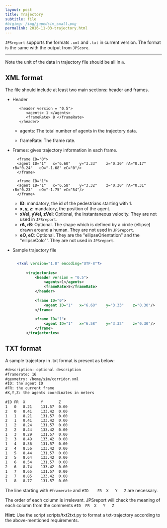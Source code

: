 ```yaml
---
layout: post
title: Trajectory 
subtitle: file
#bigimg: /img/jupedsim_small.png
permalink: 2016-11-03-trajectory.html
---
```


`JPSreport` supports the formats `.xml` and `.txt` in current version. The format is the same with the output from `JPScore`. 

***

Note the unit of the data in trajectory file should be all in `m`.

## XML format

The file should include at least two main sections: header and frames.

- Header

         <header version = "0.5">
            <agents> 1 </agents>
            <frameRate> 8 </frameRate>
         </header>

     - agents: The total number of agents in the trajectory data.

     - frameRate: The frame rate. 

- Frames: gives trajectory information in each frame.

		<frame ID="0">
		<agent ID="1"	x="6.60"	y="3.33"	z="0.30" rA="0.17"	rB="0.24"	eO="-1.68" eC="0"/>
		</frame>
		
		<frame ID="1">
		<agent ID="1"	x="6.58"	y="3.32"	z="0.30" rA="0.31"	rB="0.23"	eO="-1.75" eC="54"/>
		</frame>

	- **ID**: mandatory, the id of the pedestrians starting with 1.
	- **x, y, z**: mandatory, the position of the agent.
	- **xVel, yVel, zVel**: Optional, the instantaneous velocity. They are not used in `JPSreport`.
	- **rA, rB**: Optional. The shape which is defined by a circle (ellipse) drawn around a human. They are not used in `JPSreport`.
	- **eO, eC**: Optional. They are the "ellipseOrientation" and the "ellipseColo"'. They are not used in `JPSreport`.


- Sample trajectory file

  ```xml

    <?xml version="1.0" encoding="UTF-8"?>
		
		<trajectories>
			<header version = "0.5">
				<agents>1</agents>
				<frameRate>8</frameRate>
			</header>
		
			<frame ID="0">
				<agent ID="1"	x="6.60"	y="3.33"	z="0.30"/>
			</frame>
		
			<frame ID="1">
				<agent ID="1"	x="6.58"	y="3.32"	z="0.30"/>
			</frame>
		</trajectories>

  ```

## TXT format

A sample trajectory in .txt format is present as below:

```xml
#description: optional description
#framerate: 16
#geometry: /home/sim/corridor.xml
#ID: the agent ID
#FR: the current frame
#X,Y,Z: the agents coordinates in meters
				
#ID	FR	X		Y		Z
1	0	8.21	131.57	0.00
2	0	8.41	133.42	0.00
1	1	8.21	131.57	0.00
2	1	8.41	133.42	0.00
1	2	8.24	131.57	0.00
2	2	8.44	133.42	0.00
1	3	8.29	131.57	0.00
2	3	8.49	133.42	0.00
1	4	8.36	131.57	0.00
2	4	8.56	133.42	0.00
1	5	8.44	131.57	0.00
2	5	8.64	133.42	0.00
1	6	8.54	131.57	0.00
2	6	8.74	133.42	0.00
1	7	8.65	131.57	0.00
2	7	8.85	133.42	0.00
1	8	8.77	131.57	0.00
```

The line starting with `#framerate` and `#ID	FR	X	Y	Z` are necessary. 

The order of each column is irrelevant. JPSreport will check the meaning of each column from the comments `#ID	FR	X	Y	Z`

**Hint:**
Use the script scripts/txt2txt.py to format a txt-trajectory according to the  above-mentioned requirements.
